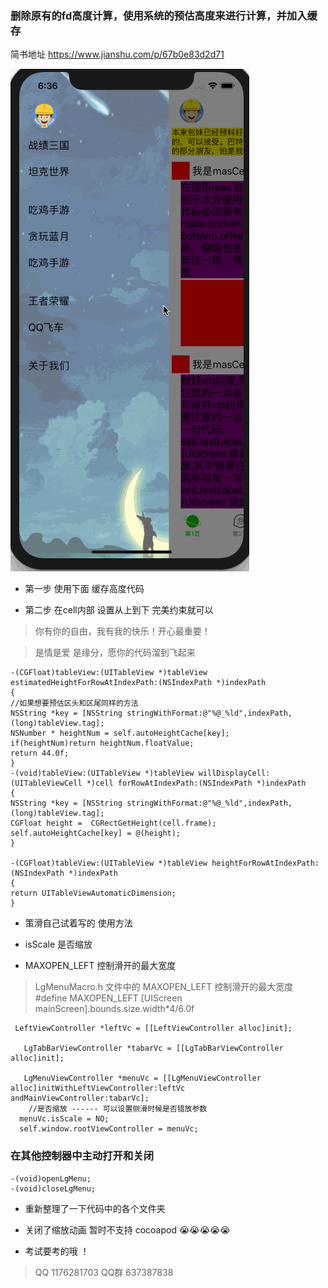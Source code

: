 ### 删除原有的fd高度计算，使用系统的预估高度来进行计算，并加入缓存


简书地址  https://www.jianshu.com/p/67b0e83d2d71

![ForkingDogDemo](forkingDogDemo.gif)

*  第一步 使用下面 缓存高度代码 

* 第二步  在cell内部 设置从上到下 完美约束就可以 

> 你有你的自由，我有我的快乐！开心最重要！

> 是情是爱 是缘分，愿你的代码溜到飞起来

```
-(CGFloat)tableView:(UITableView *)tableView estimatedHeightForRowAtIndexPath:(NSIndexPath *)indexPath
{
//如果想要预估区头和区尾同样的方法
NSString *key = [NSString stringWithFormat:@"%@_%ld",indexPath,(long)tableView.tag];
NSNumber * heightNum = self.autoHeightCache[key];
if(heightNum)return heightNum.floatValue;
return 44.0f;
}
-(void)tableView:(UITableView *)tableView willDisplayCell:(UITableViewCell *)cell forRowAtIndexPath:(NSIndexPath *)indexPath
{
NSString *key = [NSString stringWithFormat:@"%@_%ld",indexPath,(long)tableView.tag];
CGFloat height =  CGRectGetHeight(cell.frame);
self.autoHeightCache[key] = @(height);
}

-(CGFloat)tableView:(UITableView *)tableView heightForRowAtIndexPath:(NSIndexPath *)indexPath
{
return UITableViewAutomaticDimension;
}
```
* 策滑自己试着写的 使用方法

* isScale 是否缩放
* MAXOPEN_LEFT  控制滑开的最大宽度
> LgMenuMacro.h 文件中的  MAXOPEN_LEFT 控制滑开的最大宽度
 #define MAXOPEN_LEFT [UIScreen mainScreen].bounds.size.width*4/6.0f


```
 LeftViewController *leftVc = [[LeftViewController alloc]init];

   LgTabBarViewController *tabarVc = [[LgTabBarViewController alloc]init];
	
   LgMenuViewController *menuVc = [[LgMenuViewController alloc]initWithLeftViewController:leftVc andMainViewController:tabarVc];
	//是否缩放 ------ 可以设置侧滑时候是否错放参数
  menuVc.isScale = NO;
  self.window.rootViewController = menuVc;
```
### 在其他控制器中主动打开和关闭
```
-(void)openLgMenu;
-(void)closeLgMenu;
```
*  重新整理了一下代码中的各个文件夹
* 关闭了缩放动画 暂时不支持 cocoapod 😭😭😭😭😭

*  考试要考的哦 ！
> QQ 1176281703  QQ群 637387838


